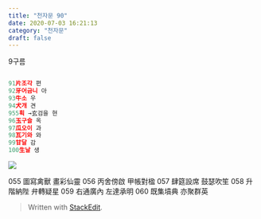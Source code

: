 ```yaml
---
title: "천자문 90"
date: 2020-07-03 16:21:13
category: "천자문"
draft: false
---
```

9구름
```js

91片조각 편
92牙어금니 아
93牛소 우
94犬개 견
955획 →玄검을 현
96玉구슬 옥
97瓜오이 과
98瓦기와 와
99甘달 감
100生날 생

```
![](https://i.ibb.co/9b9x94j/2020-07-03-12-17-00.png)


055 圖寫禽獸 畫彩仙靈 056 丙舍傍啟 甲帳對楹 
057 肆筵設席 鼓瑟吹笙 058 升階納陛 弁轉疑星 
059 右通廣內 左達承明 060 既集墳典 亦聚群英

> Written with [StackEdit](https://stackedit.io/).
<!--stackedit_data:
eyJoaXN0b3J5IjpbNjIxODMzOTc5LDgxNzI5MjIxNywtMTY5ND
UyNTMxLDQyMTQ4NzAyMCw3ODU1OTk3MzMsLTE0NjQwNDk1NTEs
NTAxNTE0NTksNDE3OTUzNTM1LC0xNjEwMTg0MDE1LC0xMDY2Mz
QwMDg4LC03MzEzMTI5NDRdfQ==
-->